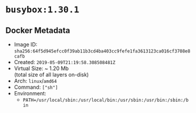 # `busybox:1.30.1`

## Docker Metadata

- Image ID: `sha256:64f5d945efcc0f39ab11b3cd4ba403cc9fefe1fa3613123ca016cf3708e8cafb`
- Created: `2019-05-09T21:19:58.308508481Z`
- Virtual Size: ~ 1.20 Mb  
  (total size of all layers on-disk)
- Arch: `linux`/`amd64`
- Command: `["sh"]`
- Environment:
  - `PATH=/usr/local/sbin:/usr/local/bin:/usr/sbin:/usr/bin:/sbin:/bin`
